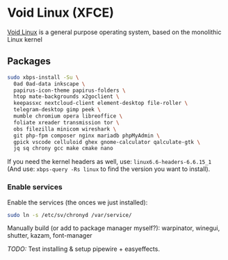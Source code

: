 # Void Linux (XFCE)

[Void Linux](https://voidlinux.org/) is a general purpose operating system, based on the monolithic Linux kernel

## Packages

```sh
sudo xbps-install -Su \
  0ad 0ad-data inkscape \
  papirus-icon-theme papirus-folders \
  htop mate-backgrounds x2goclient \
  keepassxc nextcloud-client element-desktop file-roller \
  telegram-desktop gimp peek \
  mumble chromium opera libreoffice \
  foliate xreader transmission tor \
  obs filezilla minicom wireshark \
  git php-fpm composer nginx mariadb phpMyAdmin \
  gpick vscode celluloid ghex gnome-calculator qalculate-gtk \
  jq sq chrony gcc make cmake nano
```

If you need the kernel headers as well, use: `linux6.6-headers-6.6.15_1` (And use: `xbps-query -Rs linux` to find the version you want to install).

### Enable services

Enable the services (the onces we just installed):

```sh
sudo ln -s /etc/sv/chronyd /var/service/
```

Manually build (or add to package manager myself?): warpinator, winegui, shutter, kazam, font-manager

_TODO:_ Test installing & setup pipewire + easyeffects.
